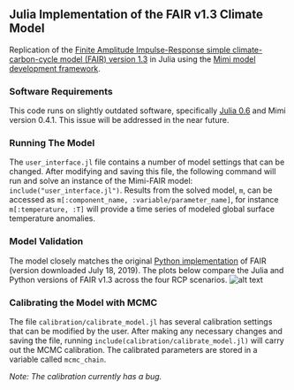 ## Julia Implementation of the FAIR v1.3 Climate Model

Replication of the [Finite Amplitude Impulse-Response simple climate-carbon-cycle model (FAIR) version 1.3](https://github.com/OMS-NetZero/FAIR) in Julia using the [Mimi model development framework](https://github.com/mimiframework/Mimi.jl).

### Software Requirements

This code runs on slightly outdated software, specifically [Julia 0.6](https://julialang.org/downloads/oldreleases.html) and Mimi version 0.4.1. This issue will be addressed in the near future.

### Running The Model
The `user_interface.jl` file contains a number of model settings that can be changed. After modifying and saving this file, the following command will run and solve an instance of the Mimi-FAIR model:
`include("user_interface.jl")`. Results from the solved model, `m`, can be accessed as `m[:component_name, :variable/parameter_name]`, for instance `m[:temperature, :T]` will provide a time series of modeled global surface temperature anomalies.

### Model Validation
The model closely matches the original [Python implementation](https://github.com/OMS-NetZero/FAIR) of FAIR (version downloaded July 18, 2019). The plots below compare the Julia and Python versions of FAIR v1.3 across the four RCP scenarios. ![alt text](https://github.com/FrankErrickson/mimi_fair_v13/blob/master/Mimi%20vs%20Python%20FAIR.png)

### Calibrating the Model with MCMC
The file `calibration/calibrate_model.jl` has several calibration settings that can be modified by the user. After making any necessary changes and saving the file, running `include(calibration/calibrate_model.jl)` will carry out the MCMC calibration. The calibrated parameters are stored in a variable called `mcmc_chain`.

*Note: The calibration currently has a bug.*
